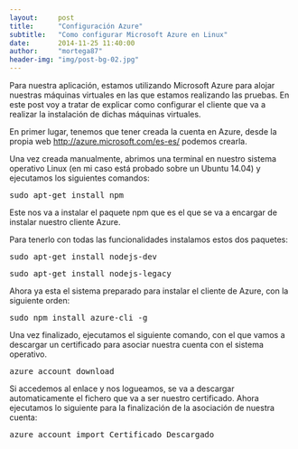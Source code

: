 ```yaml
---
layout:     post
title:      "Configuración Azure"
subtitle:   "Como configurar Microsoft Azure en Linux"
date:       2014-11-25 11:40:00
author:     "mortega87"
header-img: "img/post-bg-02.jpg"
---
```



Para nuestra aplicación, estamos utilizando Microsoft Azure para alojar nuestras máquinas virtuales en las que estamos realizando las pruebas. En este post voy a tratar de explicar como configurar el cliente que va a realizar la instalación de dichas máquinas virtuales.

En primer lugar, tenemos que tener creada la cuenta en Azure, desde la propia web http://azure.microsoft.com/es-es/ podemos crearla.

Una vez creada manualmente, abrimos una terminal en nuestro sistema operativo Linux (en mi caso está probado sobre un Ubuntu 14.04) y ejecutamos los siguientes comandos:

<pre>sudo apt-get install npm</pre>

Este nos va a instalar el paquete npm que es el que se va a encargar de instalar nuestro cliente Azure.

Para tenerlo con todas las funcionalidades instalamos estos dos paquetes:

<pre>sudo apt-get install nodejs-dev</pre>
<pre>sudo apt-get install nodejs-legacy</pre>

Ahora ya esta el sistema preparado para instalar el cliente de Azure, con la siguiente orden:

<pre>sudo npm install azure-cli -g</pre>

Una vez finalizado, ejecutamos el siguiente comando, con el que vamos a descargar un certificado para asociar nuestra cuenta con el sistema operativo.

<pre>azure account download</pre>

Si accedemos al enlace y nos logueamos, se va a descargar automaticamente el fichero que va a ser nuestro certificado.
Ahora ejecutamos lo siguiente para la finalización de la asociación de nuestra cuenta:

<pre>azure account import Certificado_Descargado</pre>



